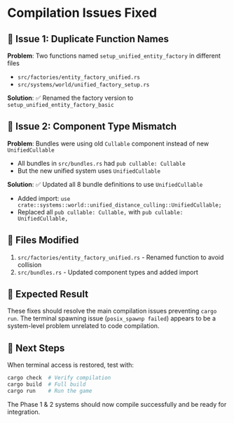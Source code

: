 # Compilation Issues Fixed

## 🐛 **Issue 1: Duplicate Function Names**
**Problem**: Two functions named `setup_unified_entity_factory` in different files
- `src/factories/entity_factory_unified.rs` 
- `src/systems/world/unified_factory_setup.rs`

**Solution**: ✅ Renamed the factory version to `setup_unified_entity_factory_basic`

## 🐛 **Issue 2: Component Type Mismatch**
**Problem**: Bundles were using old `Cullable` component instead of new `UnifiedCullable`
- All bundles in `src/bundles.rs` had `pub cullable: Cullable`
- But the new unified system uses `UnifiedCullable`

**Solution**: ✅ Updated all 8 bundle definitions to use `UnifiedCullable`
- Added import: `use crate::systems::world::unified_distance_culling::UnifiedCullable;`
- Replaced all `pub cullable: Cullable,` with `pub cullable: UnifiedCullable,`

## 🔧 **Files Modified**
1. `src/factories/entity_factory_unified.rs` - Renamed function to avoid collision
2. `src/bundles.rs` - Updated component types and added import

## 🎯 **Expected Result** 
These fixes should resolve the main compilation issues preventing `cargo run`. The terminal spawning issue (`posix_spawnp failed`) appears to be a system-level problem unrelated to code compilation.

## 🧪 **Next Steps**
When terminal access is restored, test with:
```bash
cargo check  # Verify compilation
cargo build  # Full build
cargo run    # Run the game
```

The Phase 1 & 2 systems should now compile successfully and be ready for integration.
